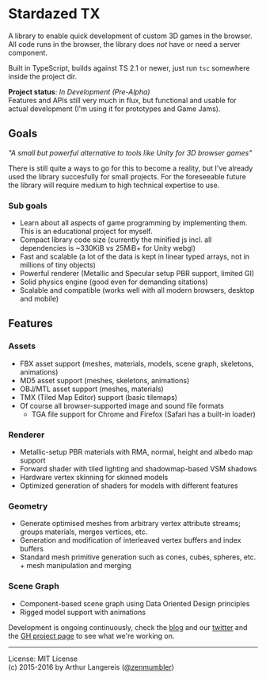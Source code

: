 Stardazed TX
============

A library to enable quick development of custom 3D games in the browser.<br>
All code runs in the browser, the library does *not* have or need a server component.

Built in TypeScript, builds against TS 2.1 or newer, just run `tsc` somewhere inside the project dir.

**Project status**: *In Development (Pre-Alpha)*<br>
Features and APIs still very much in flux, but functional and usable for actual development
(I'm using it for prototypes and Game Jams).

Goals
-----

_"A small but powerful alternative to tools like Unity for 3D browser games"_

There is still quite a ways to go for this to become a reality, but I've already used the library
succesfully for small projects. For the foreseeable future the library will require medium to high
technical expertise to use.

### Sub goals
- Learn about all aspects of game programming by implementing them. This is an educational project for myself.
- Compact library code size (currently the minified js incl. all dependencies is ~330KiB vs 25MiB+ for Unity webgl)
- Fast and scalable (a lot of the data is kept in linear typed arrays, not in millions of tiny objects)
- Powerful renderer (Metallic and Specular setup PBR support, limited GI)
- Solid physics engine (good even for demanding sitations)
- Scalable and compatible (works well with all modern browsers, desktop and mobile)

Features
--------

### Assets
- FBX asset support (meshes, materials, models, scene graph, skeletons, animations)
- MD5 asset support (meshes, skeletons, animations)
- OBJ/MTL asset support (meshes, materials)
- TMX (Tiled Map Editor) support (basic tilemaps)
- Of course all browser-supported image and sound file formats
  - TGA file support for Chrome and Firefox (Safari has a built-in loader)

### Renderer
- Metallic-setup PBR materials with RMA, normal, height and albedo map support
- Forward shader with tiled lighting and shadowmap-based VSM shadows
- Hardware vertex skinning for skinned models
- Optimized generation of shaders for models with different features

### Geometry
- Generate optimised meshes from arbitrary vertex attribute streams; groups materials, merges vertices, etc.
- Generation and modification of interleaved vertex buffers and index buffers
- Standard mesh primitive generation such as cones, cubes, spheres, etc. + mesh manipulation and merging

### Scene Graph
- Component-based scene graph using Data Oriented Design principles
- Rigged model support with animations


Development is ongoing continuously, check the
[blog](http://blog.stardazed.club/) and our
[twitter](https://twitter.com/clubstardazed) and the
[GH project page](https://github.com/stardazed/stardazed-tx/projects/1)
to see what we're working on.

---

License: MIT License<br>
(c) 2015-2016 by Arthur Langereis ([@zenmumbler](https://twitter.com/zenmumbler))
